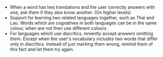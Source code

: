 - When a word has two translations and the user correctly answers with one, ask them if they also know another. (On higher levels)
- Support for learning two related languages together, such as Thai and Lao. Words which are cognatives in both languages can be in the same colour, when are not then use different colours.
- For languages which use diacritics, leniently accept answers omitting them. Except when the user's vocabulary includes two words that differ only in diacritics. Instead of just marking them wrong, remind them of this fact and let them try again.
